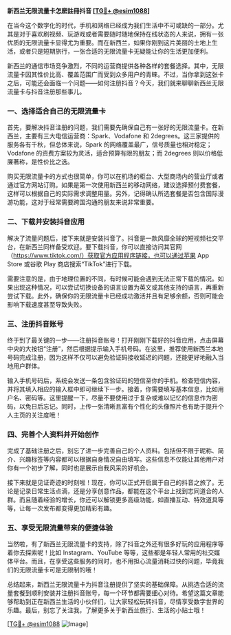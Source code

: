 **新西兰无限流量卡怎麽註冊抖音 [[TG💪+ @esim1088](https://t.me/s/esim1088)]**

在当今这个数字化的时代，手机和网络已经成为我们生活中不可或缺的一部分。尤其是对于喜欢刷视频、玩游戏或者需要随时随地保持在线状态的人来说，拥有一张优质的无限流量卡显得尤为重要。而在新西兰，如果你刚到这片美丽的土地上生活，或者只是短期旅行，一张合适的无限流量卡无疑能让你的生活更加便利。

新西兰的通信市场竞争激烈，不同的运营商提供各种各样的套餐选择。其中，无限流量卡因其性价比高、覆盖范围广而受到众多用户的青睐。不过，当你拿到这张卡之后，可能还会面临一个问题——如何注册抖音？今天，我们就来聊聊新西兰无限流量卡与抖音注册那些事儿。

### 一、选择适合自己的无限流量卡

首先，要解决抖音注册的问题，我们需要先确保自己有一张好的无限流量卡。在新西兰，主要有三大电信运营商：Spark、Vodafone 和 2degrees。这三家提供的服务各有千秋，但总体来说，Spark 的网络覆盖最广，信号质量也相对稳定；Vodafone 的资费方案较为灵活，适合预算有限的朋友；而 2degrees 则以价格低廉著称，是性价比之选。

购买无限流量卡的方式也很简单，你可以在机场的柜台、大型商场内的营业厅或者通过官方网站订购。如果是第一次使用新西兰的移动网络，建议选择预付费套餐，这样可以根据自己的实际需求调整用量。另外，记得确认所选套餐是否包含国际漫游功能，这对于经常需要跨国沟通的朋友来说非常重要。

### 二、下载并安装抖音应用

解决了流量问题后，接下来就是安装抖音了。抖音是一款风靡全球的短视频社交平台，在新西兰同样备受欢迎。要下载抖音，你可以直接访问其官网（https://www.tiktok.com/）获取官方应用程序链接，也可以通过苹果 App Store 或谷歌 Play 商店搜索“TikTok”进行下载。

需要注意的是，由于地理位置的不同，有时候可能会遇到无法正常下载的情况。如果出现这种情况，可以尝试切换设备的语言设置为英文或其他支持的语言，再重新尝试下载。此外，确保你的无限流量卡已经成功激活并且有足够余额，否则可能会影响下载速度甚至导致失败。

### 三、注册抖音账号

终于到了最关键的一步——注册抖音账号！打开刚刚下载好的抖音应用，点击屏幕中央的大按钮“注册”，然后根据提示输入手机号码。在这里，推荐使用新西兰本地号码完成注册，因为这样不仅可以避免验证码接收延迟的问题，还能更好地融入当地用户群体。

输入手机号码后，系统会发送一条包含验证码的短信至你的手机。检查短信内容，并将其填入相应的输入框中即可继续下一步。接着，你需要填写基本信息，比如用户名、密码等。这里提醒一下，尽量不要使用过于复杂或难以记忆的信息作为密码，以免日后忘记。同时，上传一张清晰且富有个性化的头像照片也有助于提升个人主页的关注度哦！

### 四、完善个人资料并开始创作

完成了基础注册之后，别忘了进一步完善自己的个人资料。包括但不限于昵称、简介、兴趣标签等内容都可以根据自身情况自由填写。这些信息不仅能让其他用户对你有一个初步了解，同时也是展示自我风采的好机会。

接下来就是见证奇迹的时刻啦！现在，你可以正式开启属于自己的抖音之旅了。无论是记录日常生活点滴，还是分享创意作品，都能在这个平台上找到志同道合的人群。而且随着经验的增长，你还可以解锁更多高级功能，如直播互动、特效道具等等，让每一次发布都变得更加精彩有趣。

### 五、享受无限流量带来的便捷体验

当然啦，有了新西兰无限流量卡的支持，除了抖音之外还有很多好玩的应用程序等着你去探索呢！比如 Instagram、YouTube 等等，这些都是年轻人常用的社交媒体平台。而且，在享受这些服务的同时，也不用担心流量消耗过快的问题，毕竟我们的无限流量卡可是无限制的哦！

总结起来，新西兰无限流量卡为抖音注册提供了坚实的基础保障。从挑选合适的流量套餐到顺利安装并注册抖音账号，每一个环节都需要细心对待。希望这篇文章能够帮助到正在新西兰生活的小伙伴们，让大家轻松玩转抖音，尽情享受数字世界的乐趣。最后，别忘了关注我，了解更多关于新西兰旅行、生活的小贴士哦！

[[TG💪+ @esim1088](https://t.me/s/esim1088) ![Image](https://i.postimg.cc/4NQfJmqS/Snipaste-2025-05-13-00-14-12.png)]